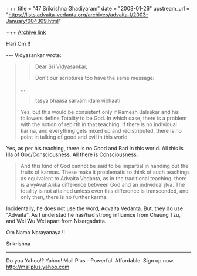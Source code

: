 +++
title = "47 Srikrishna Ghadiyaram"
date = "2003-01-26"
upstream_url = "https://lists.advaita-vedanta.org/archives/advaita-l/2003-January/004309.html"

+++
[Archive link](https://lists.advaita-vedanta.org/archives/advaita-l/2003-January/004309.html)

Hari Om !!

--- Vidyasankar <vsundaresan at HOTMAIL.COM> wrote:
> >Dear Sri Vidyasankar,
> >
> >Don't our scriptures too have the same message:
> >
> ...
> >tasya bhaasa sarvam idam vibhaati
>
> Yes, but this would be consistent only if Ramesh
> Balsekar and his followers
> define Totality to be God. In which case, there is a
> problem with the notion
> of rebirth in that teaching. If there is no
> individual karma, and everything
> gets mixed up and redistributed, there is no point
> in talking of good and
> evil in this world.

Yes, as per his teaching, there is no Good and Bad in
this world. All this is lIla of God/Consciousness. All
there is Consciousness.

>And this kind of God cannot be
> said to be impartial in
> handing out the fruits of karmas. These make it
> problematic to think of such
> teachings as equivalent to Advaita Vedanta, as in
> the traditional teaching,
> there is a vyAvahArika difference between God and an
> individual jIva. The
> totality is not attained unless even this difference
> is transcended, and
> only then, there is no further karma.
>

Incidentally, he does not use the word, Advaita
Vedanta. But, they do use "Advaita". As I understad he
has/had strong influence from Chaung Tzu, and Wei Wu
Wei apart from Nisargadatta.

Om Namo Narayanaya !!

Srikrishna

__________________________________________________
Do you Yahoo!?
Yahoo! Mail Plus - Powerful. Affordable. Sign up now.
http://mailplus.yahoo.com

